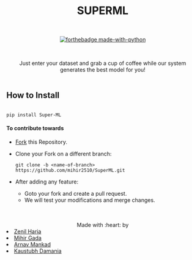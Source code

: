 <div align="center">
<h1>SUPERML</h1>
<br>

[![forthebadge made-with-python](http://ForTheBadge.com/images/badges/made-with-python.svg)](https://www.python.org/)

<br>

<p>Just enter your dataset and grab a cup of coffee while our system generates the best model for you!

<br>
<br>
</div>


## How to Install

```

pip install Super-ML

```


#### To contribute towards
* [Fork](https://github.com/mihir2510/SuperML) this Repository.
* Clone your Fork on a different branch:

	 ```
     git clone -b <name-of-branch> https://github.com/mihir2510/SuperML.git
     ```
     
* After adding any feature:
	* Goto your fork and create a pull request.
	* We will test your modifications and merge changes.

<br>
<br>

<div align="center">
Made with :heart:   by 
</div>

<li><a href="https://github.com/zenilharia26">Zenil Haria</a>
<li> <a href="https://github.com/mihir2510">Mihir Gada</a>
<li><a href="https://github.com/ArnAV318">Arnav Mankad</a>
<li><a href="https://github.com/KaustubhDamania">Kaustubh Damania</a>

